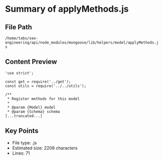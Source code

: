 # Summary of applyMethods.js
  
## File Path
`/home/tabs/seo-engineering/api/node_modules/mongoose/lib/helpers/model/applyMethods.js`

## Content Preview
```
'use strict';

const get = require('../get');
const utils = require('../../utils');

/**
 * Register methods for this model
 *
 * @param {Model} model
 * @param {Schema} schema
[...truncated...]
```

## Key Points
- File type: .js
- Estimated size: 2208 characters
- Lines: 71
